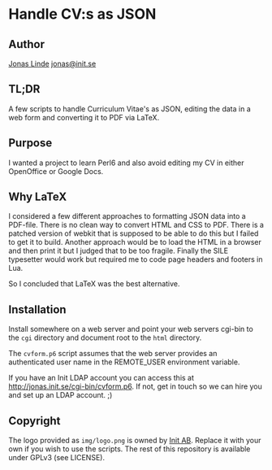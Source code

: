 # Handle CV:s as JSON

## Author
[Jonas Linde](http://jonas.init.se/) <jonas@init.se>

## TL;DR

A few scripts to handle Curriculum Vitae's as JSON, editing the data
in a web form and converting it to PDF via LaTeX.

## Purpose

I wanted a project to learn Perl6 and also avoid editing my CV in
either OpenOffice or Google Docs.

## Why LaTeX

I considered a few different approaches to formatting JSON data into a
PDF-file. There is no clean way to convert HTML and CSS to PDF. There
is a patched version of webkit that is supposed to be able to do this
but I failed to get it to build. Another approach would be to load the
HTML in a browser and then print it but I judged that to be too
fragile. Finally the SILE typesetter would work but required me to
code page headers and footers in Lua.

So I concluded that LaTeX was the best alternative.

## Installation

Install somewhere on a web server and point your web servers cgi-bin
to the `cgi` directory and document root to the `html` directory.

The `cvform.p6` script assumes that the web server provides an
authenticated user name in the REMOTE_USER environment variable.

If you have an Init LDAP account you can access this at
http://jonas.init.se/cgi-bin/cvform.p6. If not, get in touch so we can
hire you and set up an LDAP account. ;)

## Copyright

The logo provided as `img/logo.png` is owned by
[Init AB](http://www.init.ab/). Replace it with your own if you wish
to use the scripts. The rest of this repository is available under
GPLv3 (see LICENSE).
